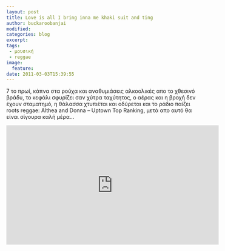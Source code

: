 ```yaml
---
layout: post
title: Love is all I bring inna me khaki suit and ting
author: buckaroobanjai
modified:
categories: blog
excerpt:
tags:
 - μουσική
 - reggae
image:
  feature:
date: 2011-03-03T15:39:55
---
```


7 το πρωί, κάπνα στα ρούχα και αναθυμιάσεις αλκοολικές απο το χθεσινό βράδυ, το κεφάλι σφυρίζει σαν χύτρα ταχύτητος, ο αέρας και η βροχή δεν έχουν σταματημό, η θάλασσα χτυπιέται και οδύρεται και το ράδιο παίζει roots reggae: Althea and Donna – Uptown Top Ranking, μετά απο αυτό θα είναι σίγουρα καλή μέρα...

<iframe width="560" height="315" src="http://www.youtube.com/embed/OMrNDnU6PPk" frameborder="0"> </iframe>


